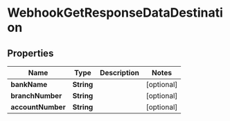 

# WebhookGetResponseDataDestination


## Properties

| Name | Type | Description | Notes |
|------------ | ------------- | ------------- | -------------|
|**bankName** | **String** |  |  [optional] |
|**branchNumber** | **String** |  |  [optional] |
|**accountNumber** | **String** |  |  [optional] |



